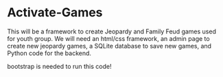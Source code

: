 # Activate-Games


This will be a framework to create Jeopardy and Family Feud games used for youth group. We will need an html/css framework, an admin page to create new jeopardy games, a SQLite database to save new games, and Python code for the backend.

bootstrap is needed to run this code!
